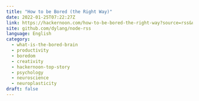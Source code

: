 ```yaml
---
title: "How to be Bored (the Right Way)"
date: 2022-01-25T07:22:27Z
link: https://hackernoon.com/how-to-be-bored-the-right-way?source=rss&utm_medium=RSS&utm_source=news.12bit.vn
site: github.com/dylang/node-rss
language: English
category:
  - what-is-the-bored-brain
  - productivity
  - boredom
  - creativity
  - hackernoon-top-story
  - psychology
  - neuroscience
  - neuroplasticity
draft: false
---
```

